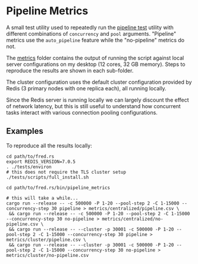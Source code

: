 Pipeline Metrics
================

A small test utility used to repeatedly run the [pipeline test](../pipeline_test) utility with different combinations of `concurrency` and `pool` arguments. "Pipeline" metrics use the `auto_pipeline` feature while the "no-pipeline" metrics do not. 

The [metrics](metrics) folder contains the output of running the script against local server configurations on my desktop (12 cores, 32 GB memory). Steps to reproduce the results are shown in each sub-folder.

The cluster configuration uses the default cluster configuration provided by Redis (3 primary nodes with one replica each), all running locally.

Since the Redis server is running locally we can largely discount the effect of network latency, but this is still useful to understand how concurrent tasks interact with various connection pooling configurations. 

## Examples

To reproduce all the results locally:

```
cd path/to/fred.rs
export REDIS_VERSION=7.0.5
. ./tests/environ
# this does not require the TLS cluster setup
./tests/scripts/full_install.sh

cd path/to/fred.rs/bin/pipeline_metrics

# this will take a while...
cargo run --release -- -c 500000 -P 1-20 --pool-step 2 -C 1-15000 --concurrency-step 30 pipeline > metrics/centralized/pipeline.csv \
 && cargo run --release -- -c 500000 -P 1-20 --pool-step 2 -C 1-15000 --concurrency-step 30 no-pipeline > metrics/centralized/no-pipeline.csv \
 && cargo run --release -- --cluster -p 30001 -c 500000 -P 1-20 --pool-step 2 -C 1-15000 --concurrency-step 30 pipeline > metrics/cluster/pipeline.csv \
 && cargo run --release -- --cluster -p 30001 -c 500000 -P 1-20 --pool-step 2 -C 1-15000 --concurrency-step 30 no-pipeline > metrics/cluster/no-pipeline.csv 
```
